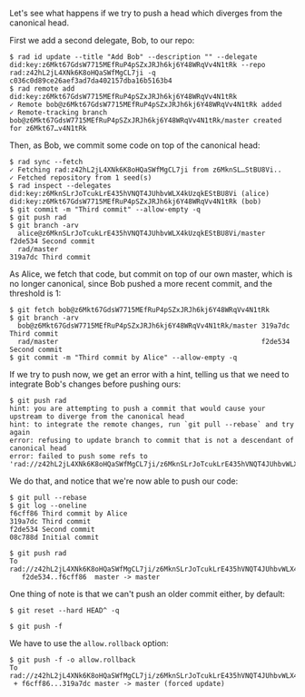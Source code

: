 
Let's see what happens if we try to push a head which diverges from the
canonical head.

First we add a second delegate, Bob, to our repo:

``` ~alice
$ rad id update --title "Add Bob" --description "" --delegate did:key:z6Mkt67GdsW7715MEfRuP4pSZxJRJh6kj6Y48WRqVv4N1tRk --repo rad:z42hL2jL4XNk6K8oHQaSWfMgCL7ji -q
c036c0d89ce26aef3ad7da402157dba16b5163b4
$ rad remote add did:key:z6Mkt67GdsW7715MEfRuP4pSZxJRJh6kj6Y48WRqVv4N1tRk
✓ Remote bob@z6Mkt67GdsW7715MEfRuP4pSZxJRJh6kj6Y48WRqVv4N1tRk added
✓ Remote-tracking branch bob@z6Mkt67GdsW7715MEfRuP4pSZxJRJh6kj6Y48WRqVv4N1tRk/master created for z6Mkt67…v4N1tRk
```

Then, as Bob, we commit some code on top of the canonical head:

``` ~bob
$ rad sync --fetch
✓ Fetching rad:z42hL2jL4XNk6K8oHQaSWfMgCL7ji from z6MknSL…StBU8Vi..
✓ Fetched repository from 1 seed(s)
$ rad inspect --delegates
did:key:z6MknSLrJoTcukLrE435hVNQT4JUhbvWLX4kUzqkEStBU8Vi (alice)
did:key:z6Mkt67GdsW7715MEfRuP4pSZxJRJh6kj6Y48WRqVv4N1tRk (bob)
$ git commit -m "Third commit" --allow-empty -q
$ git push rad
$ git branch -arv
  alice@z6MknSLrJoTcukLrE435hVNQT4JUhbvWLX4kUzqkEStBU8Vi/master f2de534 Second commit
  rad/master                                                    319a7dc Third commit
```

As Alice, we fetch that code, but commit on top of our own master, which is no
longer canonical, since Bob pushed a more recent commit, and the threshold is 1:

``` ~alice
$ git fetch bob@z6Mkt67GdsW7715MEfRuP4pSZxJRJh6kj6Y48WRqVv4N1tRk
$ git branch -arv
  bob@z6Mkt67GdsW7715MEfRuP4pSZxJRJh6kj6Y48WRqVv4N1tRk/master 319a7dc Third commit
  rad/master                                                  f2de534 Second commit
$ git commit -m "Third commit by Alice" --allow-empty -q
```

If we try to push now, we get an error with a hint, telling us that we need to
integrate Bob's changes before pushing ours:

``` ~alice (stderr) (fail)
$ git push rad
hint: you are attempting to push a commit that would cause your upstream to diverge from the canonical head
hint: to integrate the remote changes, run `git pull --rebase` and try again
error: refusing to update branch to commit that is not a descendant of canonical head
error: failed to push some refs to 'rad://z42hL2jL4XNk6K8oHQaSWfMgCL7ji/z6MknSLrJoTcukLrE435hVNQT4JUhbvWLX4kUzqkEStBU8Vi'
```

We do that, and notice that we're now able to push our code:

``` ~alice
$ git pull --rebase
$ git log --oneline
f6cff86 Third commit by Alice
319a7dc Third commit
f2de534 Second commit
08c788d Initial commit
```
``` ~alice RAD_SOCKET=/dev/null (stderr)
$ git push rad
To rad://z42hL2jL4XNk6K8oHQaSWfMgCL7ji/z6MknSLrJoTcukLrE435hVNQT4JUhbvWLX4kUzqkEStBU8Vi
   f2de534..f6cff86  master -> master
```

One thing of note is that we can't push an older commit either, by default:

``` ~alice
$ git reset --hard HEAD^ -q
```
``` ~alice (fail)
$ git push -f
```

We have to use the `allow.rollback` option:

``` ~alice (stderr)
$ git push -f -o allow.rollback
To rad://z42hL2jL4XNk6K8oHQaSWfMgCL7ji/z6MknSLrJoTcukLrE435hVNQT4JUhbvWLX4kUzqkEStBU8Vi
 + f6cff86...319a7dc master -> master (forced update)
```
